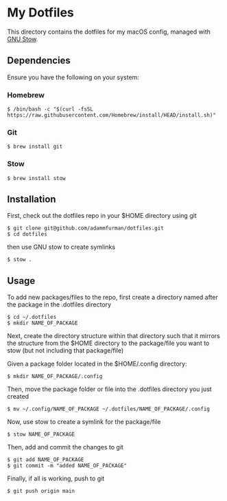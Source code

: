 # My Dotfiles

This directory contains the dotfiles for my macOS config, managed with [GNU Stow](https://www.gnu.org/software/stow/).

## Dependencies

Ensure you have the following on your system:

### Homebrew

```
$ /bin/bash -c "$(curl -fsSL https://raw.githubusercontent.com/Homebrew/install/HEAD/install.sh)"
```

### Git

```
$ brew install git
```

### Stow

```
$ brew install stow
```

## Installation

First, check out the dotfiles repo in your $HOME directory using git

```
$ git clone git@github.com/adammfurman/dotfiles.git
$ cd dotfiles
```

then use GNU stow to create symlinks

```
$ stow .
```

## Usage

To add new packages/files to the repo, first create a directory named after the package in the .dotfiles directory

```
$ cd ~/.dotfiles
$ mkdir NAME_OF_PACKAGE
```

Next, create the directory structure within that directory such that it mirrors the structure from the $HOME directory to the package/file you want to stow (but not including that package/file)

Given a package folder located in the $HOME/.config directory:

```
$ mkdir NAME_OF_PACKAGE/.config
```

Then, move the package folder or file into the .dotfiles directory you just created

```
$ mv ~/.config/NAME_OF_PACKAGE ~/.dotfiles/NAME_OF_PACKAGE/.config
```

Now, use stow to create a symlink for the package/file

```
$ stow NAME_OF_PACKAGE
```

Then, add and commit the changes to git

```
$ git add NAME_OF_PACKAGE
$ git commit -m "added NAME_OF_PACKAGE"
```

Finally, if all is working, push to git

```
$ git push origin main
```
